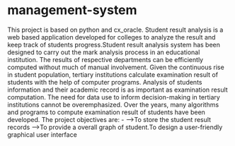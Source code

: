 # management-system
This project is based on python and cx_oracle.
Student result analysis is a web based application developed for colleges to
analyze the result and keep track of students progress.Student result analysis system has been designed to
carry out the mark analysis process in an educational institution. The results of
respective departments can be efficiently computed without much of manual
involvement. Given the continuous rise in student population, tertiary institutions
calculate examination result of students with the help of computer programs.
Analysis of students information and their academic record is as important as
examination result computation. The need for data use to inform decision-making
in tertiary institutions cannot be overemphasized. Over the years, many
algorithms and programs to compute examination result of students have been
developed.
The project objectives are: -
-->To store the student result records
-->To provide a overall graph of student.To design a user-friendly graphical user
   interface
   
   
